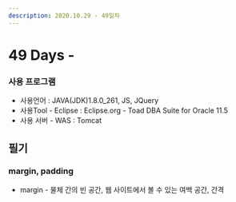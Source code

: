 ```yaml
---
description: 2020.10.29 - 49일차
---
```


# 49 Days -

### 사용 프로그램

* 사용언어 : JAVA\(JDK\)1.8.0\_261, JS, JQuery
* 사용Tool  - Eclipse : Eclipse.org - Toad DBA Suite for Oracle 11.5
* 사용 서버 - WAS : Tomcat

## 필기

### margin, padding

* margin - 물체 간의 빈 공간, 웹 사이트에서 볼 수 있는 여백 공간, 간격


